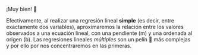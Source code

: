 ¡Muy bien! :clap:

Efectivamente, al realizar una regresión lineal **simple** (es decir, entre exactamente dos variables), aproximaremos la relación entre los valores observados a una ecuación lineal, con una pendiente (m) y una ordenada al origen (b).  Las regresiones lineales _múltiples_ son un pelín 🤏 más complejas y por ello por nos concentraremos en las primeras. 
